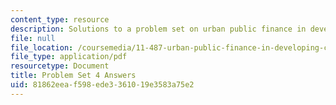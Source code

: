 ```yaml
---
content_type: resource
description: Solutions to a problem set on urban public finance in developing countries.
file: null
file_location: /coursemedia/11-487-urban-public-finance-in-developing-countries-fall-2004/81862eeaf598ede3361019e3583a75e2_ps4_ans.pdf
file_type: application/pdf
resourcetype: Document
title: Problem Set 4 Answers
uid: 81862eea-f598-ede3-3610-19e3583a75e2
---
```

